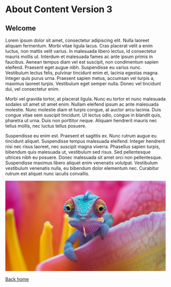 # About Content Version 3

## Welcome

Lorem ipsum dolor sit amet, consectetur adipiscing elit. Nulla laoreet aliquam fermentum. Morbi vitae ligula lacus. Cras placerat velit a enim luctus, non mattis velit varius. In malesuada libero lectus, id consectetur mauris mollis ut. Interdum et malesuada fames ac ante ipsum primis in faucibus. Aenean tempus diam vel est suscipit, non condimentum sapien eleifend. Praesent eget augue nibh. Suspendisse eu varius nunc. Vestibulum lectus felis, pulvinar tincidunt enim et, lacinia egestas magna. Integer quis purus urna. Praesent sapien metus, accumsan vel turpis a, maximus laoreet turpis. Vestibulum eget semper nulla. Donec vel tincidunt dui, vel consectetur enim.

Morbi vel gravida tortor, at placerat ligula. Nunc eu tortor et nunc malesuada sodales sit amet sit amet enim. Nullam eleifend ipsum ac ante malesuada molestie. Nunc molestie diam et turpis congue, at auctor arcu lacinia. Duis congue vitae sem suscipit tincidunt. Ut lectus odio, congue in blandit quis, pharetra ut urna. Duis non porttitor neque. Aliquam hendrerit mauris nec tellus mollis, nec luctus tellus posuere.

Suspendisse eu enim est. Praesent et sagittis ex. Nunc rutrum augue eu tincidunt aliquet. Suspendisse tempus malesuada eleifend. Integer hendrerit nisi nec risus laoreet, nec suscipit magna viverra. Phasellus sapien turpis, bibendum quis malesuada ut, vestibulum sed risus. Sed pellentesque ultrices nibh eu posuere. Donec malesuada sit amet orci non pellentesque. Suspendisse maximus libero aliquet enim venenatis volutpat. Vestibulum vestibulum venenatis nulla, eu bibendum dolor elementum nec. Curabitur rutrum est aliquet nunc iaculis convallis.

![Image](/MainAfter.jpg)

[Back home](/)

